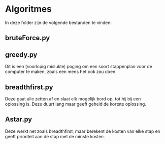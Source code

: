 # Algoritmes
In deze folder zijn de volgende bestanden te vinden:
## bruteForce.py

## greedy.py
Dit is een (voorlopig mislukte) poging om een soort stappenplan voor de computer te maken, zoals een mens het ook zou doen.
## breadthfirst.py
Deze gaat alle zetten af en slaat elk mogelijk bord op, tot hij bij een oplossing is. Deze duurt lang maar geeft geheid de kortste oplossing.
## Astar.py
Deze werkt net zoals breadthfirst, maar berekent de kosten van elke stap en geeft prioriteit aan de stap met de minste kosten.
